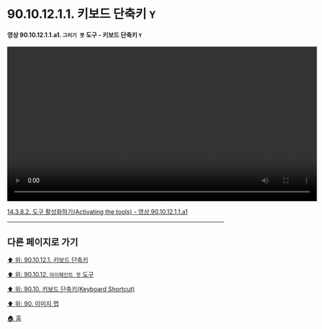 # 90.10.12.1.1. 키보드 단축키 `Y`

<a id="90-10-12-01-01-a1"></a>

#### 영상 90.10.12.1.1.a1. `그리기 붓` 도구 - 키보드 단축키 `Y`
<video controls="controls" width="720" src="https://github.com/wonder13662/gimp/assets/15767104/268d1850-7e5b-41bb-93ad-39bb9d8742dc"></video>

[14.3.8.2. 도구 활성화하기(Activating the tools) - 영상 90.10.12.1.1.a1](./14-03-08-02-activating_the_tool.md#90-10-12-01-01-a1)

***

## 다른 페이지로 가기

[⬆️ 위: 90.10.12.1. 키보드 단축키](./90-10-12-01-00-keyboard_shortcut.md)

[⬆️ 위: 90.10.12. `마이페인트 붓` 도구](./90-10-12-00-mypaint_brush.md)

[⬆️ 위: 90.10. 키보드 단축키(Keyboard Shortcut)](./90-10-00-keyboard_shortcut.md)

[⬆️ 위: 90. 이미지 맵](./90-00-image-map.md)

[🏠 홈](./00-home.md)